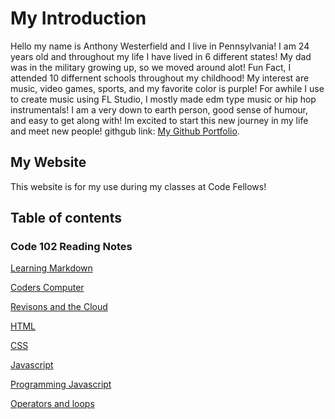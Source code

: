 # My Introduction

Hello my name is Anthony Westerfield and I live in Pennsylvania! I am 24 years old and throughout my life I have lived in 6 different states! My dad was in the military growing up, so we moved around alot! Fun Fact, I attended 10 differnent schools throughout my childhood! My interest are music, video games, sports, and my favorite color is purple! For awhile I use to create music using FL Studio, I mostly made edm type music or hip hop instrumentals! I am a very down to earth person, good sense of humour, and easy to get along with! Im excited to start this new journey in my life and meet new people! githgub link: [My Github Portfolio](https://github.com/Anthonyjwest).

## My Website

This website is for my use during my classes at Code Fellows!

## Table of contents

### Code 102 Reading Notes

[Learning Markdown](https://anthonyjwest.github.io/reading-notes/code-102%20classes/learning-markdown.html)

[Coders Computer](https://anthonyjwest.github.io/reading-notes/code-102%20classes/coders-computer.html)

[Revisons and the Cloud](https://anthonyjwest.github.io/reading-notes/code-102%20classes/revisions-cloud.html)

[HTML](https://anthonyjwest.github.io/reading-notes/code-102%20classes/HTML.html)

[CSS](https://anthonyjwest.github.io/reading-notes/code-102%20classes/CSS.html)

[Javascript](https://anthonyjwest.github.io/reading-notes/code-102%20classes/Javascript.html)

[Programming Javascript](https://anthonyjwest.github.io/reading-notes/code-102%20classes/Programming-Java.html)

[Operators and loops](https://anthonyjwest.github.io/reading-notes/code-102%20classes/Operators-loops.html)
